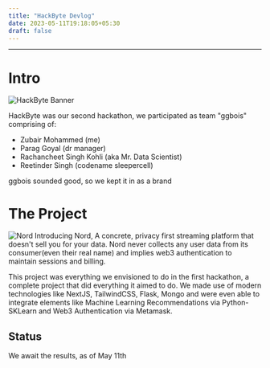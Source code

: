```yaml
---
title: "HackByte Devlog"
date: 2023-05-11T19:18:05+05:30
draft: false
---
```


---

# Intro
![HackByte Banner](https://hackbyte23.live/assets/headingText-06db8a21.svg)

HackByte was our second hackathon, we participated as team "ggbois" comprising of:

- Zubair Mohammed (me)
- Parag Goyal (dr manager)
- Rachancheet Singh Kohli (aka Mr. Data Scientist)
- Reetinder Singh (codename sleepercell)

ggbois sounded good, so we kept it in as a brand

# The Project

![Nord](https://devfolio-prod.s3.ap-south-1.amazonaws.com/hackathons/a8b44f88643d4220a1df5972f6aafa3a/projects/929553fe72d145939baf2b280268c1f0/9e75728f-499e-454d-94d7-4d4b3e0d556b.jpeg)
Introducing Nord, A concrete, privacy first streaming platform that doesn't sell you for your data. Nord never collects any user data from its consumer(even their real name) and implies web3 authentication to maintain sessions and billing.

This project was everything we envisioned to do in the first hackathon, a complete project that did everything it aimed to do. We made use of modern technologies like NextJS, TailwindCSS, Flask, Mongo and were even able to integrate elements like Machine Learning Recommendations via Python-SKLearn and Web3 Authentication via Metamask.


## Status
We await the results, as of May 11th
